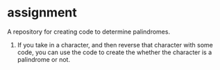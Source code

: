 # assignment
A repository for creating code to determine palindromes.

1. If you take in a character, and then reverse that character with some code, you can use the code to create the 
whether the character is a palindrome or not.
